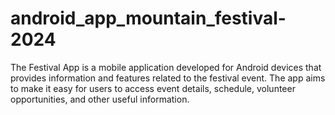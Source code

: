# android_app_mountain_festival-2024
The Festival App is a mobile application developed for Android devices that provides information and features related to the festival event. The app aims to make it easy for users to access event details, schedule, volunteer opportunities, and other useful information.
